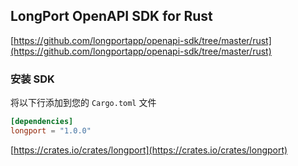 ## LongPort OpenAPI SDK for Rust

[https://github.com/longportapp/openapi-sdk/tree/master/rust](https://github.com/longportapp/openapi-sdk/tree/master/rust)

### 安装 SDK

将以下行添加到您的 `Cargo.toml` 文件

```toml
[dependencies]
longport = "1.0.0"
```

[https://crates.io/crates/longport](https://crates.io/crates/longport)
